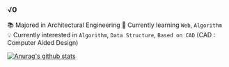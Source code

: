 ### √0

<!--
**y0ungdev/y0ungdev** is a ✨ _special_ ✨ repository because its `README.md` (this file) appears on your GitHub profile.

Here are some ideas to get you started:

- 🔭 I’m currently working on ...
- 🌱 I’m currently learning ...
- 👯 I’m looking to collaborate on ...
- 🤔 I’m looking for help with ...
- 💬 Ask me about ...
- 📫 How to reach me: ...
- 😄 Pronouns: ...
- ⚡ Fun fact: ...
-->

📚 Majored in Architectural Engineering
🎯 Currently learning `Web`, `Algorithm`
💡 Currently interested in `Algorithm`, `Data Structure`, `Based on CAD` 
    (CAD : Computer Aided Design)
    
    
  [![Anurag's github stats](https://github-readme-stats.vercel.app/api?username=y0ungdev)](https://github.com/y0ungdev/github-readme-stats.vercel.app/api?username=anuraghazra&show_icons=true&theme=synthwave)
